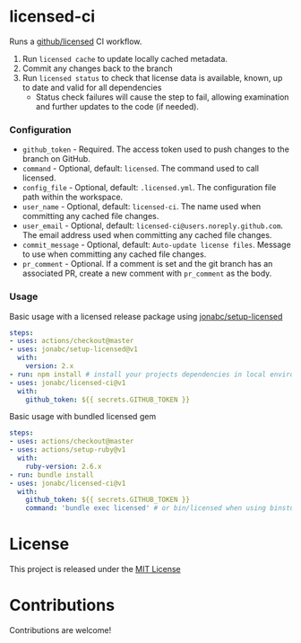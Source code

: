 # licensed-ci

Runs a [github/licensed](https://github.com/github/licensed) CI workflow.
1. Run `licensed cache` to update locally cached metadata.
1. Commit any changes back to the branch
1. Run `licensed status` to check that license data is available, known, up to date and valid for all dependencies
   - Status check failures will cause the step to fail, allowing examination and further updates to the code (if needed).

### Configuration

- `github_token` - Required.  The access token used to push changes to the branch on GitHub.
- `command` - Optional, default: `licensed`. The command used to call licensed.
- `config_file` - Optional, default: `.licensed.yml`.  The configuration file path within the workspace.
- `user_name` - Optional, default: `licensed-ci`.  The name used when committing any cached file changes.
- `user_email` - Optional, default: `licensed-ci@users.noreply.github.com`.  The email address used when committing any cached file changes.
- `commit_message` - Optional, default: `Auto-update license files`.  Message to use when committing any cached file changes.
- `pr_comment` - Optional.  If a comment is set and the git branch has an associated PR, create a new comment with `pr_comment` as the body.

### Usage

Basic usage with a licensed release package using [jonabc/setup-licensed](https://github.com/jonabc/setup-licensed)
```yaml
steps:
- uses: actions/checkout@master
- uses: jonabc/setup-licensed@v1
  with:
    version: 2.x
- run: npm install # install your projects dependencies in local environment
- uses: jonabc/licensed-ci@v1
  with:
    github_token: ${{ secrets.GITHUB_TOKEN }}
```

Basic usage with bundled licensed gem
```yaml
steps:
- uses: actions/checkout@master
- uses: actions/setup-ruby@v1
  with:
    ruby-version: 2.6.x
- run: bundle install
- uses: jonabc/licensed-ci@v1
  with:
    github_token: ${{ secrets.GITHUB_TOKEN }}
    command: 'bundle exec licensed' # or bin/licensed when using binstubs
```

# License

This project is released under the [MIT License](LICENSE)

# Contributions

Contributions are welcome!

